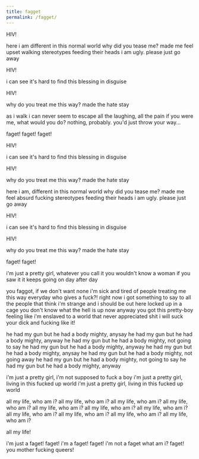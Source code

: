 ```yaml
---
title: fagget
permalink: /fagget/
---
```


HIV!

here i am different in this normal world why did you tease me? made me feel upset walking stereotypes feeding their heads i am ugly. please just go away

HIV!

i can see it's hard to find this blessing in disguise

HIV!

why do you treat me this way? made the hate stay

as i walk i can never seem to escape all the laughing, all the pain if you were me, what would you do? nothing, probably. you'd just throw your way...

faget! faget! faget!

HIV!

i can see it's hard to find this blessing in disguise

HIV!

why do you treat me this way? made the hate stay

here i am, different in this normal world why did you tease me? made me feel absurd fucking stereotypes feeding their heads i am ugly. please just go away

HIV!

i can see it's hard to find this blessing in disguise

HIV!

why do you treat me this way? made the hate stay

faget! faget!

i'm just a pretty girl, whatever you call it you wouldn't know a woman if you saw it it keeps going on day after day

you faggot, if we don't want none i'm sick and tired of people treating me this way everyday who gives a fuck?! right now i got something to say to all the people that think i'm strange and i should be out here locked up in a cage you don't know what the hell is up now anyway you got this pretty-boy feeling like i'm enslaved to a world that never appreciated shit i will suck your dick and fucking like it!

he had my gun but he had a body mighty, anysay he had my gun but he had a body mighty, anyway he had my gun but he had a body mighty, not going to say he had my gun but he had a body mighty, anyway he had my gun but he had a body mighty, anysay he had my gun but he had a body mighty, not going away he had my gun but he had a body mighty, not going to say he had my gun but he had a body mighty, anyway

i'm just a pretty girl, i'm not supposed to fuck a boy i'm just a pretty girl, living in this fucked up world i'm just a pretty girl, living in this fucked up world

all my life, who am i? all my life, who am i? all my life, who am i? all my life, who am i? all my life, who am i? all my life, who am i? all my life, who am i? all my life, who am i? all my life, who am i? all my life, who am i? all my life, who am i?

all my life!

i'm just a faget! faget! i'm a faget! faget! i'm not a faget what am i? faget! you mother fucking queers!
